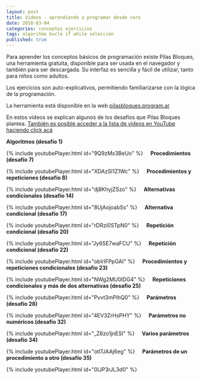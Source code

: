 ```yaml
---
layout: post
title: Videos - aprendiendo a programar desde cero
date: 2018-03-04
categories: conceptos ejercicios
tags: algoritmo bucle if while selección
published: true
---
```


Para aprender los conceptos básicos de programación existe Pilas Bloques, una herramienta gratuita, disponible para ser usada en el navegador y también para ser descargada. Su interfaz es sencilla y fácil de utilizar, tanto para niños como adultos.

Los ejercicios son auto-explicativos, permitiendo familiarizarse con la lógica de la programación.

La herramienta está disponible en la web [pilasbloques.program.ar](http://pilasbloques.program.ar)

En estos videos se explican algunos de los desafíos que Pilas Bloques plantea. [También es posible acceder a la lista de videos en YouTube haciendo click acá](https://www.youtube.com/watch?v=9Q9zMx3BeUo&list=PLb_E6BNMg5j5gJoXwKJw_19t0zmpYMGy7)


**Algoritmos (desafío 1)**

{% include youtubePlayer.html id="9Q9zMx3BeUo" %}
&nbsp;
&nbsp;
**Procedimientos (desafío 7)**

{% include youtubePlayer.html id="XDAzSI1Z1Wc" %}
&nbsp;
&nbsp;
**Procedimientos y repeticiones (desafío 8)**

{% include youtubePlayer.html id="dj8KhyjZSzo" %}
&nbsp;
&nbsp;
**Alternativas condicionales (desafío 14)**

{% include youtubePlayer.html id="8UjAojoabSs" %}
&nbsp;
&nbsp;
**Alternativa condicional (desafío 17)**

{% include youtubePlayer.html id="rDRzi0STpN0" %}
&nbsp;
&nbsp;
**Repetición condicional (desafío 20)**

{% include youtubePlayer.html id="Jy6SE7waFCU" %}
&nbsp;
&nbsp;
**Repetición condicional (desafío 22)**

{% include youtubePlayer.html id="obIrIFPpGAI" %}
&nbsp;
&nbsp;
**Procedimientos y repeticiones condicionales (desafío 23)**

{% include youtubePlayer.html id="NWg2MU0IDG4" %}
&nbsp;
&nbsp;
**Repeticiones condicionales y más de dos alternativas (desafío 25)**

{% include youtubePlayer.html id="Pvvt3mPihQ0" %}
&nbsp;
&nbsp;
**Parámetros (desafío 28)**

{% include youtubePlayer.html id="4EV3ZrHsPHY" %}
&nbsp;
&nbsp;
**Parámetros no numéricos (desafío 32)**

{% include youtubePlayer.html id="_Z8zo1jnESI" %}
&nbsp;
&nbsp;
**Varios parámetros (desafío 34)**

{% include youtubePlayer.html id="otl7JAAj6eg" %}
&nbsp;
&nbsp;
**Parámetros de un procedimiento a otro (desafío 35)**

{% include youtubePlayer.html id="0IJP3rJL3d0" %}
